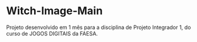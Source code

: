 # Witch-Image-Main

Projeto desenvolvido em 1 mês para a disciplina de Projeto Integrador 1, do curso de JOGOS DIGITAIS da FAESA.
